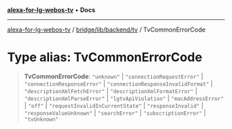[**alexa-for-lg-webos-tv**](../../../../../README.md) • **Docs**

***

[alexa-for-lg-webos-tv](../../../../../modules.md) / [bridge/lib/backend/tv](../README.md) / TvCommonErrorCode

# Type alias: TvCommonErrorCode

> **TvCommonErrorCode**: `"unknown"` \| `"connectionRequestError"` \| `"connectionResponseError"` \| `"connectionResponseInvalidFormat"` \| `"descriptionXmlFetchError"` \| `"descriptionXmlFormatError"` \| `"descriptionXmlParseError"` \| `"lgtvApiViolation"` \| `"macAddressError"` \| `"off"` \| `"requestInvalidInCurrentState"` \| `"responseInvalid"` \| `"responseValueUnknown"` \| `"searchError"` \| `"subscriptionError"` \| `"tvUnknown"`
